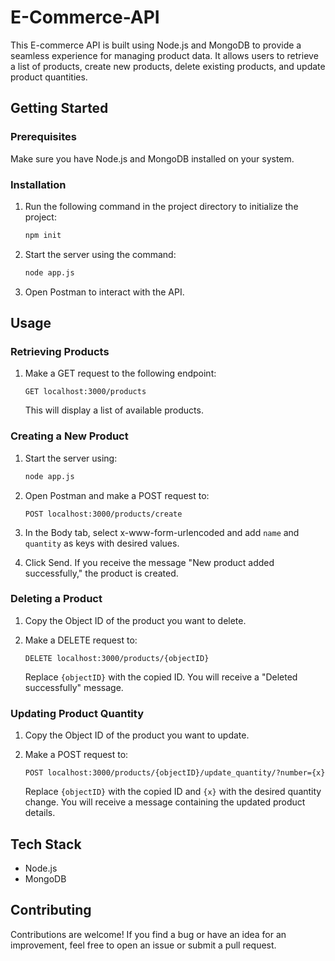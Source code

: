 # E-Commerce-API

This E-commerce API is built using Node.js and MongoDB to provide a seamless experience for managing product data. It allows users to retrieve a list of products, create new products, delete existing products, and update product quantities.

## Getting Started

### Prerequisites

Make sure you have Node.js and MongoDB installed on your system.

### Installation

1. Run the following command in the project directory to initialize the project:

   ```bash
   npm init
   ```

2. Start the server using the command:

   ```bash
   node app.js
   ```

3. Open Postman to interact with the API.

## Usage

### Retrieving Products

1. Make a GET request to the following endpoint:

   ```
   GET localhost:3000/products
   ```

   This will display a list of available products.

### Creating a New Product

1. Start the server using:

   ```bash
   node app.js
   ```

2. Open Postman and make a POST request to:

   ```
   POST localhost:3000/products/create
   ```

3. In the Body tab, select x-www-form-urlencoded and add `name` and `quantity` as keys with desired values.

4. Click Send. If you receive the message "New product added successfully," the product is created.

### Deleting a Product

1. Copy the Object ID of the product you want to delete.

2. Make a DELETE request to:

   ```
   DELETE localhost:3000/products/{objectID}
   ```

   Replace `{objectID}` with the copied ID. You will receive a "Deleted successfully" message.

### Updating Product Quantity

1. Copy the Object ID of the product you want to update.

2. Make a POST request to:

   ```
   POST localhost:3000/products/{objectID}/update_quantity/?number={x}
   ```

   Replace `{objectID}` with the copied ID and `{x}` with the desired quantity change. You will receive a message containing the updated product details.

## Tech Stack

- Node.js
- MongoDB

## Contributing

Contributions are welcome! If you find a bug or have an idea for an improvement, feel free to open an issue or submit a pull request.
 
